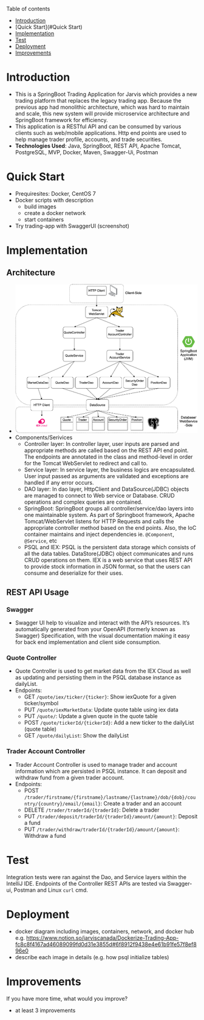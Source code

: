 Table of contents
* [Introduction](#Introduction)
* [Quick Start](#Quick Start)
* [Implementation](#Implementation)
* [Test](#Test)
* [Deployment](#Deployment)
* [Improvements](#Improvements)

# Introduction
- This is a SpringBoot Trading Application for Jarvis which provides a new trading platform that replaces the legacy trading app. Because the previous app had monolithic architecture, 
which was hard to maintain and scale, this new system will provide microservice architecture and SpringBoot framework for efficiency.
- This application is a RESTful API and can be consumed by various clients such as web/mobile applications. Http end points are used to help manage trader profile, accounts, and trade securities.
- **Technologies Used**: Java, SpringBoot, REST API, Apache Tomcat, PostgreSQL, MVP, Docker, Maven, Swagger-Ui, Postman

# Quick Start
- Prequiresites: Docker, CentOS 7
- Docker scripts with description
	- build images
  - create a docker network
  - start containers
- Try trading-app with SwaggerUI (screenshot)

# Implementation
## Architecture
- ![Diagram](asset/trading.png)
- Components/Serivices
  - Controller layer: In controller layer, user inputs are parsed and appropriate methods are called based on the REST API end point.
  The endpoints are annotated in the class and method-level in order for the Tomcat WebServlet to redirect and call to.
  - Service layer: In service layer, the business logics are encapsulated. User input passed as arguments are validated and exceptions are handled if any error occurs.
  - DAO layer: In dao layer, HttpClient and DataSource(JDBC) objects are managed to connect to Web service or Database. CRUD operations and complex queries are contained. 
  - SpringBoot: SpringBoot groups all controller/service/dao layers into one maintainable system. As part of Springboot framework, Apache Tomcat/WebServlet listens for HTTP Requests
  and calls the appropriate controller method based on the end points. Also, the IoC container maintains and inject dependencies ie. `@Component`, `@Service`, etc
  - PSQL and IEX: PSQL is the persistent data storage which consists of all the data tables. DataStore(JDBC) object communicates and runs CRUD operations on them.
  IEX is a web service that uses REST API to provide stock information in JSON format, so that the users can consume and deserialize for their uses.

## REST API Usage
### Swagger
- Swagger UI help to visualize and interact with the API’s resources. It’s automatically generated from your OpenAPI (formerly known as Swagger) Specification, with the visual documentation making it easy for back end implementation and client side consumption.
### Quote Controller
- Quote Controller is used to get market data from the IEX Cloud as well as updating and persisting them in the PSQL database instance as dailyList.
- Endpoints:
  - GET `/quote/iex/ticker/{ticker}`: Show iexQuote for a given ticker/symbol
  - PUT `/quote/iexMarketData`: Update quote table using iex data
  - PUT `/quote/`: Update a given quote in the quote table
  - POST `/quote/tickerId/{tickerId}`: Add a new ticker to the dailyList (quote table)
  - GET `/quote/dailyList`: Show the dailyList
### Trader Account Controller
- Trader Account Controller is used to manage trader and account information which are persisted in PSQL instance. It can deposit and withdraw fund from a given trader account. 
- Endpoints:
  - POST `/trader/firstname/{firstname}/lastname/{lastname}/dob/{dob}/country/{country}/email/{email}`: Create a trader and an account
  - DELETE `/trader/traderId/{traderId}`: Delete a trader
  - PUT `/trader/deposit/traderId/{traderId}/amount/{amount}`: Deposit a fund
  - PUT `/trader/withdraw/traderId/{traderId}/amount/{amount}`: Withdraw a fund

# Test 
Integration tests were ran against the Dao, and Service layers within the IntelliJ IDE.
Endpoints of the Controller REST APIs are tested via Swagger-ui, Postman and Linux `curl` cmd.

# Deployment
- docker diagram including images, containers, network, and docker hub
e.g. https://www.notion.so/jarviscanada/Dockerize-Trading-App-fc8c8f4167ad46089099fd0d31e3855d#6f8912f9438e4e61b91fe57f8ef896e0
- describe each image in details (e.g. how psql initialize tables)

# Improvements
If you have more time, what would you improve?
- at least 3 improvements
